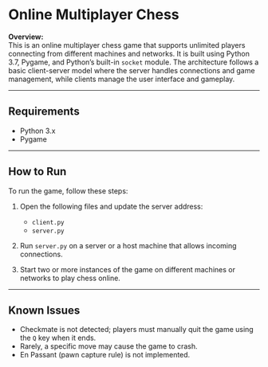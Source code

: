 # Online Multiplayer Chess

**Overview:**  
This is an online multiplayer chess game that supports unlimited players connecting from different machines and networks. It is built using Python 3.7, Pygame, and Python’s built-in `socket` module. The architecture follows a basic client-server model where the server handles connections and game management, while clients manage the user interface and gameplay.

---

## Requirements

- Python 3.x
- Pygame

---

## How to Run

To run the game, follow these steps:

1. Open the following files and update the server address:

   - `client.py`
   - `server.py`

2. Run `server.py` on a server or a host machine that allows incoming connections.

3. Start two or more instances of the game on different machines or networks to play chess online.

---

## Known Issues

- Checkmate is not detected; players must manually quit the game using the `Q` key when it ends.
- Rarely, a specific move may cause the game to crash.
- En Passant (pawn capture rule) is not implemented.
